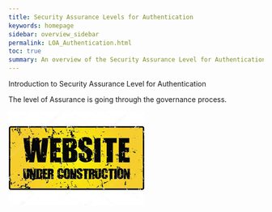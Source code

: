 ```yaml
---
title: Security Assurance Levels for Authentication
keywords: homepage
sidebar: overview_sidebar
permalink: LOA_Authentication.html
toc: true
summary: An overview of the Security Assurance Level for Authentication for Care Access Service (CAS).
---
```


Introduction to Security Assurance Level for Authentication

The level of Assurance is going through the governance process.


![Under Construction](images/UnderConstruction.jpg)
